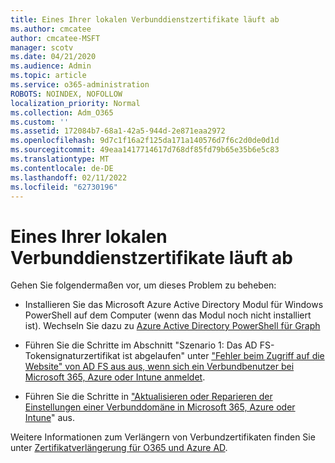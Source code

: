 ```yaml
---
title: Eines Ihrer lokalen Verbunddienstzertifikate läuft ab
ms.author: cmcatee
author: cmcatee-MSFT
manager: scotv
ms.date: 04/21/2020
ms.audience: Admin
ms.topic: article
ms.service: o365-administration
ROBOTS: NOINDEX, NOFOLLOW
localization_priority: Normal
ms.collection: Adm_O365
ms.custom: ''
ms.assetid: 172084b7-68a1-42a5-944d-2e871eaa2972
ms.openlocfilehash: 9d7c1f16a2f125da171a140576d7f6c2d0de0d1d
ms.sourcegitcommit: 49eaa1417714617d768df85fd79b65e35b6e5c83
ms.translationtype: MT
ms.contentlocale: de-DE
ms.lasthandoff: 02/11/2022
ms.locfileid: "62730196"
---
```

# <a name="one-of-your-on-premises-federation-service-certificates-is-expiring"></a>Eines Ihrer lokalen Verbunddienstzertifikate läuft ab

Gehen Sie folgendermaßen vor, um dieses Problem zu beheben:
  
- Installieren Sie das Microsoft Azure Active Directory Modul für Windows PowerShell auf dem Computer (wenn das Modul noch nicht installiert ist). Wechseln Sie dazu zu [Azure Active Directory PowerShell für Graph ](https://docs.microsoft.com/powershell/azure/active-directory/install-adv2?view=azureadps-2.0&preserve-view=true)
    
- Führen Sie die Schritte im Abschnitt "Szenario 1: Das AD FS-Tokensignaturzertifikat ist abgelaufen" unter ["Fehler beim Zugriff auf die Website" von AD FS aus aus, wenn sich ein Verbundbenutzer bei Microsoft 365, Azure oder Intune anmeldet](https://support.microsoft.com/help/2713898/there-was-a-problem-accessing-the-site-error-from-ad-fs-when-a-federat).
    
- Führen Sie die Schritte in ["Aktualisieren oder Reparieren der Einstellungen einer Verbunddomäne in Microsoft 365, Azure oder Intune](https://support.microsoft.com/help/2647048/how-to-update-or-repair-the-settings-of-a-federated-domain-in-office-3)" aus.
    
Weitere Informationen zum Verlängern von Verbundzertifikaten finden Sie unter [Zertifikatverlängerung für O365 und Azure AD](https://docs.microsoft.com/azure/active-directory/connect/active-directory-aadconnect-o365-certs).
